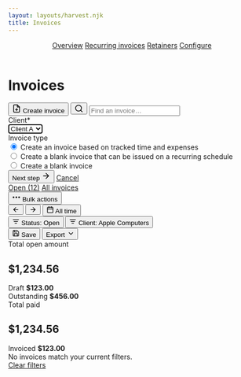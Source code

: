 ```yaml
---
layout: layouts/harvest.njk
title: Invoices
---
```


<header id="top-nav">
  <nav>
    <a href="#" class="is-selected">Overview</a>
    <a href="#">Recurring invoices</a>
    <a href="#">Retainers</a>
    <a href="#">Configure</a>
  </nav>
</header>

<main>
  <div class="flex justify-space-between">
    <div class="flex">
      <h1>Invoices</h1>
    </div>
    <div class="flex">
      <button class="button primary is-disabled">
        <svg xmlns="http://www.w3.org/2000/svg" width="18" height="18" viewBox="0 0 24 24" fill="none" stroke="currentColor" stroke-width="2" stroke-linecap="round" stroke-linejoin="round"><path d="M14 2H6a2 2 0 0 0-2 2v16a2 2 0 0 0 2 2h12a2 2 0 0 0 2-2V8z"></path><polyline points="14 2 14 8 20 8"></polyline><line x1="12" y1="18" x2="12" y2="12"></line><line x1="9" y1="15" x2="15" y2="15"></line></svg>
        Create invoice
      </button>
      <button class="button button-icon show-mobile"><svg xmlns="http://www.w3.org/2000/svg" width="18" height="18" viewBox="0 0 24 24" fill="none" stroke="currentColor" stroke-width="2" stroke-linecap="round" stroke-linejoin="round"><circle cx="11" cy="11" r="8"></circle><line x1="21" y1="21" x2="16.65" y2="16.65"></line></svg></button>
      <input class="input search show-desktop" type="text" placeholder="Find an invoice…">
    </div>
  </div>

  <div class="form-box mt-16">
    <div class="form-box-inner">
      <div class="field mb-16">
        <div class="left">
          <label>Client<span class="required">*</span></label>
        </div>
        <div class="right">
          <select class="input" autofocus>
            <option>Client A</option>
            <option>Client B</option>
            <option>Client C</option>
          </select>
        </div>
      </div>
      <div class="field mb-16">
        <div class="left">
          <label class="no-height">Invoice type</label>
        </div>
        <div class="right">
          <div>
            <label>
              <input type="radio" checked="checked"> Create an invoice based on tracked time and expenses
            </label>
          </div>
          <div>
            <label>
              <input type="radio"> Create a blank invoice that can be issued on a recurring schedule
            </label>
          </div>
          <div>
            <label>
              <input type="radio"> Create a blank invoice
            </label>
          </div>
        </div>
      </div>
      <div class="submit">
        <button class="button primary">Next step <svg xmlns="http://www.w3.org/2000/svg" width="18" height="18" viewBox="0 0 24 24" fill="none" stroke="currentColor" stroke-width="2" stroke-linecap="round" stroke-linejoin="round"><line x1="5" y1="12" x2="19" y2="12"></line><polyline points="12 5 19 12 12 19"></polyline></svg></button>
        <a href="{{ '/invoices' | url }}" class="button cancel">Cancel</a>
      </div>
    </div>
  </div>

  <div class="tabs mt-24 mb-16">
    <nav>
      <a href="#">Open (12)</a>
      <a href="#" class="is-selected">All invoices</a>
    </nav>
  </div>

  <div class="flex justify-space-between filters mb-4">
    <div class="flex">
      <button class="button button-sm is-disabled"><svg xmlns="http://www.w3.org/2000/svg" width="17" height="17" viewBox="0 0 24 24" fill="none" stroke="currentColor" stroke-width="3" stroke-linecap="round" stroke-linejoin="round"><circle cx="12" cy="12" r="1"></circle><circle cx="20" cy="12" r="1"></circle><circle cx="4" cy="12" r="1"></circle></svg> Bulk actions</button>
      <div class="button-group">
        <button class="button button-sm button-icon is-disabled"><svg xmlns="http://www.w3.org/2000/svg" width="15" height="15" viewBox="0 0 24 24" fill="none" stroke="currentColor" stroke-width="2" stroke-linecap="round" stroke-linejoin="round"><line x1="19" y1="12" x2="5" y2="12"></line><polyline points="12 19 5 12 12 5"></polyline></svg></button>
        <button class="button button-sm button-icon is-disabled"><svg xmlns="http://www.w3.org/2000/svg" width="15" height="15" viewBox="0 0 24 24" fill="none" stroke="currentColor" stroke-width="2" stroke-linecap="round" stroke-linejoin="round"><line x1="5" y1="12" x2="19" y2="12"></line><polyline points="12 5 19 12 12 19"></polyline></svg></button>
        <button class="button button-sm"><svg xmlns="http://www.w3.org/2000/svg" width="15" height="15" viewBox="0 0 24 24" fill="none" stroke="currentColor" stroke-width="2" stroke-linecap="round" stroke-linejoin="round"><rect x="3" y="4" width="18" height="18" rx="2" ry="2"></rect><line x1="16" y1="2" x2="16" y2="6"></line><line x1="8" y1="2" x2="8" y2="6"></line><line x1="3" y1="10" x2="21" y2="10"></line></svg> All time</button>
      </div>
      <button class="button button-sm is-filtered"><svg xmlns="http://www.w3.org/2000/svg" width="15" height="15" viewBox="0 0 24 24" fill="none" stroke="currentColor" stroke-width="2" stroke-linecap="round" stroke-linejoin="round"><line x1="6" y1="12" x2="18" y2="12"></line><line x1="3" y1="6" x2="21" y2="6"></line><line x1="9" y1="18" x2="15" y2="18"></line></svg> Status: <span>Open</span></button>
      <button class="button button-sm is-filtered"><svg xmlns="http://www.w3.org/2000/svg" width="15" height="15" viewBox="0 0 24 24" fill="none" stroke="currentColor" stroke-width="2" stroke-linecap="round" stroke-linejoin="round"><line x1="6" y1="12" x2="18" y2="12"></line><line x1="3" y1="6" x2="21" y2="6"></line><line x1="9" y1="18" x2="15" y2="18"></line></svg> Client: <span>Apple Computers</span></button>
    </div>
    <div class="flex">
      <button class="button button-sm"><svg xmlns="http://www.w3.org/2000/svg" width="15" height="15" viewBox="0 0 24 24" fill="none" stroke="currentColor" stroke-width="2" stroke-linecap="round" stroke-linejoin="round"><path d="M19 21H5a2 2 0 0 1-2-2V5a2 2 0 0 1 2-2h11l5 5v11a2 2 0 0 1-2 2z"></path><polyline points="17 21 17 13 7 13 7 21"></polyline><polyline points="7 3 7 8 15 8"></polyline></svg> Save</button>
      <button class="button button-sm">Export <svg xmlns="http://www.w3.org/2000/svg" width="15" height="15" viewBox="0 0 24 24" fill="none" stroke="currentColor" stroke-width="2" stroke-linecap="round" stroke-linejoin="round"><polyline points="8 10 14 16 20 10"></polyline></svg></button>
    </div>
  </div>

  <div class="summary mt-16 mb-16">
    <div class="summary-box">
      Total open amount<br>
      <h2>$1,234.56</h2>
      <div class="flex justify-space-between mt-8">
        Draft <strong>$123.00</strong>
      </div>
      <div class="flex justify-space-between">
        Outstanding <strong>$456.00</strong>
      </div>
    </div>
    <div class="summary-box">
      Total paid<br>
      <h2>$1,234.56</h2>
      <div class="pt-8"><div class="meter" style="width:100%"></div></div>
      <div class="flex justify-space-between">
        Invoiced <strong>$123.00</strong>
      </div>
    </div>
  </div>

  <div class="empty big mt-16">
    No invoices match your current filters.<br>
    <a href="{{ '/invoice' | url }}">Clear filters</a>
  </div>
</main>
